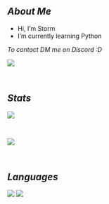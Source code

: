 ## _About Me_
- Hi, I’m Storm
- I’m currently learning Python

_To contact DM me on Discord :D_

![](https://discord.c99.nl/widget/theme-1/683990119459454998.png)

<br />


## _Stats_ 

[![](https://github-readme-stats.vercel.app/api/top-langs/?username=Fr-Storm&show_icons=true&theme=dark)]()

<br />

[![](https://github-readme-stats.vercel.app/api?username=Fr-Storm&theme=dark)]()

<br />

## _Languages_
<img src = "https://img.shields.io/badge/-HTML-e34f26?logo=html5&logoColor=fff">        <img src = "https://img.shields.io/badge/-Python-3776AB?logo=Python&logoColor=fff">


